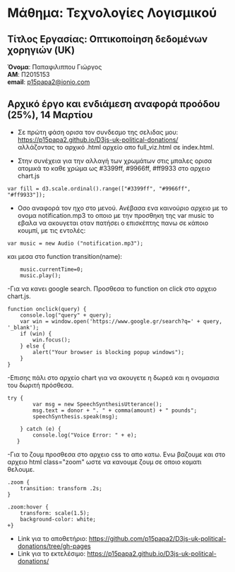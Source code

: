 # Μάθημα: Τεχνολογίες Λογισμικού
## Τίτλος Εργασίας: Οπτικοποίηση δεδομένων χορηγιών (UK)

**Όνομα**: Παπαφιλιππου Γιώργος <br/>
**ΑΜ**: Π2015153 <br/>
**email**: p15papa2@ionio.com <br/>

## Αρχικό έργο και ενδιάμεση αναφορά προόδου (25%), 14 Μαρτίου

- Σε πρώτη φάση ορισα τον συνδεσμο της σελιδας μου: https://p15papa2.github.io/D3js-uk-political-donations/ <br/>
αλλάζοντας το αρχικό .html αρχείο απο full_viz.html σε index.html.

- Στην συνέχεια για την αλλαγή των χρωμάτων στις μπαλες ορισα ατομικά το καθε χρώμα ως #3399ff, #9966ff, #ff9933 στο αρχειο chart.js <br/>
```
var fill = d3.scale.ordinal().range(["#3399ff", "#9966ff", "#ff9933"]);
```

- Οσο αναφορά τον ηχο στο μενού. Ανέβασα ενα καινούριο αρχειο με το ονομα notification.mp3 το οποιο με την προσθηκη της var music το εβαλα να ακουγεται οταν πατήσει ο επισκέπτης πανω σε κάποιο κουμπί, με τις εντολές: <br/>
```
var music = new Audio ("notification.mp3");
```
και μεσα στο function transition(name):
```
    music.currentTime=0;
    music.play();
```

-Για να κανει google search. Προσθεσα το function on click στο αρχειο chart.js.
```
function onclick(query) {
    console.log("query" + query);
    var win = window.open('https://www.google.gr/search?q=' + query, '_blank');
    if (win) {
        win.focus();
    } else {
        alert("Your browser is blocking popup windows");
    }
}

```

-Επισης πάλι στο αρχείο chart για να ακουγετε η δωρεά και η ονομασια του δωριτή πρόσθεσα.
```
try {
        var msg = new SpeechSynthesisUtterance();
        msg.text = donor + ". " + comma(amount) + " pounds";
        speechSynthesis.speak(msg);

    } catch (e) {
        console.log("Voice Error: " + e);
   }

```

-Για το ζουμ προσθεσα στο αρχειο css το απο κατω. Ενω βαζουμε και στο αρχειο html class="zoom" ωστε να κανουμε ζουμ σε οποιο κοματι θελουμε.
```
.zoom {
    transition: transform .2s;
}

.zoom:hover {
    transform: scale(1.5);
    background-color: white;
+} 

```




- Link για το αποθετήριο: https://github.com/p15papa2/D3js-uk-political-donations/tree/gh-pages <br/>
- Link για το εκτελέσιμο: https://p15papa2.github.io/D3js-uk-political-donations/ <br/>

